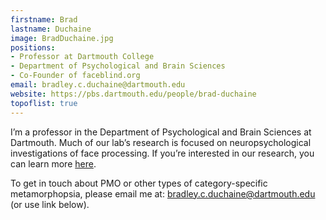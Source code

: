 ```yaml
---
firstname: Brad
lastname: Duchaine
image: BradDuchaine.jpg
positions:
- Professor at Dartmouth College
- Department of Psychological and Brain Sciences
- Co-Founder of faceblind.org
email: bradley.c.duchaine@dartmouth.edu
website: https://pbs.dartmouth.edu/people/brad-duchaine
topoflist: true
---
```

I’m a professor in the Department of Psychological and Brain Sciences at Dartmouth. Much of our lab’s research is focused on neuropsychological investigations of face processing. If you’re interested in our research, you can learn more <a href="https://lab.faceblind.org">here<a>. 

To get in touch about PMO or other types of category-specific metamorphopsia, please email me at: bradley.c.duchaine@dartmouth.edu (or use link below).
